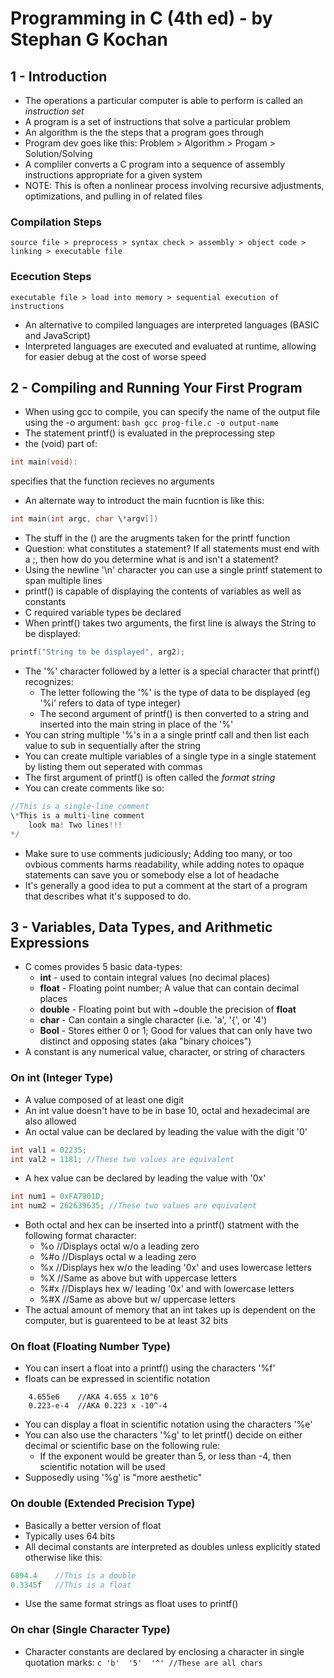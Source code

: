 # Programming in C (4th ed) - by Stephan G Kochan
## 1 -  Introduction
- The operations a particular computer is able to perform is called an *instruction set*
- A program is a set of instructions that solve a particular problem
- An algorithm is the the steps that a program goes through
- Program dev goes like this:
    Problem > Algorithm > Progam > Solution/Solving
- A compliler converts a C program into a sequence of assembly instructions appropriate for a given system
- NOTE: This is often a nonlinear process involving recursive adjustments, optimizations, and pulling in of
    related files

### Compilation Steps
    source file > preprocess > syntax check > assembly > object code > linking > executable file
### Ececution Steps
    executable file > load into memory > sequential execution of instructions

- An alternative to compiled languages are interpreted languages (BASIC and JavaScript)
- Interpreted languages are executed and evaluated at runtime, allowing for easier debug at the cost of worse speed

## 2 - Compiling and Running Your First Program
- When using gcc to compile, you can specify the name of the output file using the -o argument:
    ```bash gcc prog-file.c -o output-name```
- The statement printf() is evaluated in the preprocessing step
- the (void) part of:
```c
int main(void):
```
specifies that the function recieves no arguments
- An alternate way to introduct the main fucntion is like this:
```c
int main(int argc, char \*argv[])
```
- The stuff in the () are the arugments taken for the printf function
- Question: what constitutes a statement? If all statements must end with a ;, then how do you
    determine what is and isn't a statement?
- Using the newline '\n' character you can use a single printf statement to span multiple lines 
- printf() is capable of displaying the contents of variables as well as constants
- C required variable types be declared
- When printf() takes two arguments, the first line is always the String to be displayed:
```c
printf("String to be displayed", arg2);
```
- The '%' character followed by a letter is a special character that printf() recognizes:
    - The letter following the '%' is the type of data to be displayed (eg '%i' refers to data of
    type integer)
    - The second argument of printf() is then converted to a string and inserted into the main
    string in place of the '%'
- You can string multiple '%'s in a a single printf call and then list each value to sub in sequentially after the string
- You can create multiple variables of a single type in a single statement by listing them out seperated with commas
- The first argument of printf() is often called the *format string*
- You can create comments like so:
```c
//This is a single-line comment
\*This is a multi-line comment
    look ma! Two lines!!!
*/
```
- Make sure to use comments judiciously; Adding too many, or too ovbious comments harms readability, while adding notes to opaque statements can save you or somebody else a lot of headache
- It's generally a good idea to put a comment at the start of a program that describes
what it's supposed to do. 
## 3 - Variables, Data Types, and Arithmetic Expressions
- C comes provides 5 basic data-types:
    - **int** - used to contain integral values (no decimal places)
    - **float** - Floating point number; A value that can contain decimal places
    - **double** - Floating point but with ~double the precision of **float**
    - **char** - Can contain a single character (i.e. 'a', '{', or '4')
    - **Bool** - Stores either 0 or 1; Good for values that can only have two distinct and opposing states (aka "binary choices")
- A constant is any numerical value, character, or string of characters
### On int (Integer Type)
- A value composed of at least one digit
- An int value doesn't have to be in base 10, octal and hexadecimal are also allowed
- An octal value can be declared by leading the value with the digit '0'
```c 
int val1 = 02235;
int val2 = 1181; //These two values are equivalent
```
- A hex value can be declared by leading the value with '0x'
```c
int num1 = 0xFA7901D;
int num2 = 262639635; //These two values are equivalent
```
- Both octal and hex can be inserted into a printf() statment with the following format character:
    - %o  //Displays octal w/o a leading zero
    - %#o //Displays octal w a leading zero
    - %x  //Displays hex w/o the leading '0x' and uses lowercase letters
    - %X  //Same as above but with uppercase letters
    - %#x //Displays hex w/ leading '0x' and with lowercase letters
    - %#X //Same as above but w/ uppercase letters
- The actual amount of memory that an int takes up is dependent on the computer, but is guarenteed to be at least 32 bits
### On float (Floating Number Type)
- You can insert a float into a printf() using the characters '%f'
- floats can be expressed in scientific notation
```
    4.655e6    //AKA 4.655 x 10^6
    0.223-e-4  //AKA 0.223 x -10^-4
```
- You can display a float in scientific notation using the characters '%e'
- You can also use the characters '%g' to let printf() decide on either decimal or scientific base on the following rule:
    - If the exponent would be greater than 5, or less than -4, then scientific notation will be used
- Supposedly using '%g' is "more aesthetic"
### On double (Extended Precision Type)
- Basically a better version of float
- Typically uses 64 bits
- All decimal constants are interpreted as doubles unless explicitly stated otherwise like this:
```c
6894.4    //This is a double
0.3345f   //This is a float
```
- Use the same format strings as float uses to printf()
### On char (Single Character Type)
- Character constants are declared by enclosing a character in single quotation marks:
```c 'b'  '5'  '^' //These are all chars ```































